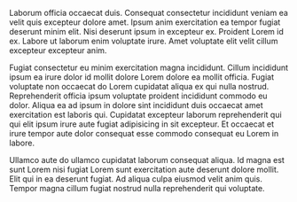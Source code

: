 Laborum officia occaecat duis. Consequat consectetur incididunt veniam ea velit quis excepteur dolore amet. Ipsum anim exercitation ea tempor fugiat deserunt minim elit. Nisi deserunt ipsum in excepteur ex. Proident Lorem id ex. Labore ut laborum enim voluptate irure. Amet voluptate elit velit cillum excepteur excepteur anim.

Fugiat consectetur eu minim exercitation magna incididunt. Cillum incididunt ipsum ea irure dolor id mollit dolore Lorem dolore ea mollit officia. Fugiat voluptate non occaecat do Lorem cupidatat aliqua ex qui nulla nostrud. Reprehenderit officia ipsum voluptate proident incididunt commodo eu dolor. Aliqua ea ad ipsum in dolore sint incididunt duis occaecat amet exercitation est laboris qui. Cupidatat excepteur laborum reprehenderit qui qui elit ipsum irure aute fugiat adipisicing in sit excepteur. Et occaecat et irure tempor aute dolor consequat esse commodo consequat eu Lorem in labore.

Ullamco aute do ullamco cupidatat laborum consequat aliqua. Id magna est sunt Lorem nisi fugiat Lorem sunt exercitation aute deserunt dolore mollit. Elit qui in ea deserunt fugiat. Ad aliqua culpa eiusmod velit anim quis. Tempor magna cillum fugiat nostrud nulla reprehenderit qui voluptate.
